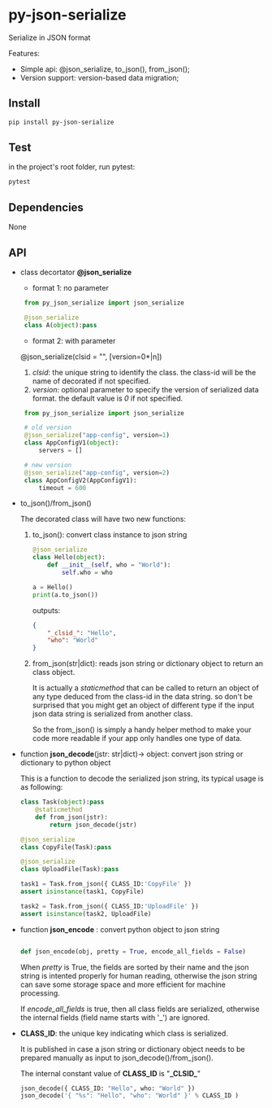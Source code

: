 # py-json-serialize

Serialize in JSON format

Features:

- Simple api: @json_serialize, to_json(), from_json();
- Version support: version-based data migration;

## Install

```sh
pip install py-json-serialize
```

## Test

in the project's root folder, run pytest:

```bash
pytest
```

## Dependencies

None

## API

- class decortator __@json_serialize__

  - format 1: no parameter

   ```python
    from py_json_serialize import json_serialize

    @json_serialize
    class A(object):pass
    ```

  - format 2: with parameter

  @json_serialize(clsid = "", [version=0*|n])

    1. _clsid_: the unique string to identify the class. the class-id will be the name of decorated if 
      not specified.
    2. _version_: optional parameter to specify the version of serialized data format. the default value 
    is *0* if not specified.

   ```python
    from py_json_serialize import json_serialize

    # old version
    @json_serialize("app-config", version=1)
    class AppConfigV1(object):
        servers = []

    # new version
    @json_serialize("app-config", version=2)
    class AppConfigV2(AppConfigV1):
        timeout = 600
    ```

- to_json()/from_json()

    The decorated class will have two new functions:

    1. to_json(): convert class instance to json string

        ```python
        @json_serialize
        class Hello(object):
            def __init__(self, who = "World"):
                self.who = who

        a = Hello()
        print(a.to_json())
        ```

        outputs:

        ```json
        {
            "_clsid_": "Hello",
            "who": "World"
        }
        ```

    2. from_json(str|dict): reads json string or dictionary object to return an class object.

        It is actually a *staticmethod* that can be called to return an object of any type deduced from the class-id in the data string.
        so don't be surprised that you might get an object of different type if the input json data string is serialized from another class.

        So the from_json() is simply a handy helper method to make your code more readable if your app only handles one type of data. 
  
- function __json_decode__(jstr: str|dict)-> object: convert json string or dictionary to python object 

    This is a function to decode the serialized json string, its typical usage is as following:

    ```python
    class Task(object):pass
        @staticmethod
        def from_json(jstr):
            return json_decode(jstr)

    @json_serialize
    class CopyFile(Task):pass

    @json_serialize
    class UploadFile(Task):pass

    task1 = Task.from_json({ CLASS_ID:'CopyFile' })
    assert isinstance(task1, CopyFile)

    task2 = Task.from_json({ CLASS_ID:'UploadFile' })
    assert isinstance(task2, UploadFile)
    ```

- function __json_encode__ : convert python object to json string 

    ```python

    def json_encode(obj, pretty = True, encode_all_fields = False)

    ```

    When *pretty* is True, the fields are sorted by their name and the json string
    is intented properly for human reading, otherwise the json string can save some
    storage space and more efficient for machine processing.

    If *encode_all_fields* is true, then all class fields are serialized, otherwise 
    the internal fields (field name starts with '_') are ignored.

- **CLASS_ID**: the unique key indicating which class is serialized.

    It is published in case a json string or dictionary object needs to be 
    prepared manually as input to json_decode()/from_json().

    The internal constant value of **CLASS_ID** is "**\_CLSID\_**"

    ```python
    json_decode({ CLASS_ID: "Hello", who: "World" })
    json_decode('{ "%s": "Hello", "who": "World" }' % CLASS_ID )
    ```
